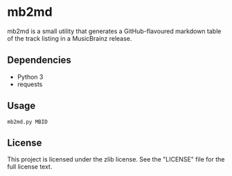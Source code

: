 mb2md
=====

mb2md is a small utility that generates a GitHub-flavoured markdown table of
the track listing in a MusicBrainz release.


Dependencies
------------

* Python 3
* requests


Usage
-----

```
mb2md.py MBID
```

License
-------

This project is licensed under the zlib license. See the "LICENSE" file for the
full license text.

